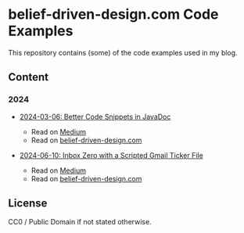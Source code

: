 # belief-driven-design.com Code Examples

This repository contains (some) of the code examples used in my blog.

## Content

### 2024

* [2024-03-06: Better Code Snippets in JavaDoc](2024/2024-03-06-better-code-snippets-in-javadoc/README.md)
    * Read on [Medium](https://medium.com/@benweidig/better-code-snippets-in-javadoc-cd6ad75f94ab)
    * Read on [belief-driven-design.com](https://belief-driven-design.com/better-code-snippets-in-javadoc-b27f5/)

* [2024-06-10: Inbox Zero with a Scripted Gmail Ticker File](2024/2024-06-10-gmail-tickler/README.md)
    * Read on [Medium](https://medium.com/@benweidig/inbox-zero-with-a-scripted-gmail-ticker-file-a6e109c87898)
    * Read on [belief-driven-design.com](https://belief-driven-design.com/gmail-tickler-2b42a/)


## License

CC0 / Public Domain if not stated otherwise.